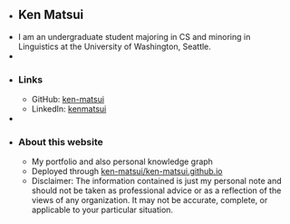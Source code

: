 - ## Ken Matsui
- I am an undergraduate student majoring in CS and minoring in Linguistics at the University of Washington, Seattle.
-
- ### Links
	- GitHub: [ken-matsui](https://github.com/ken-matsui)
	- LinkedIn: [kenmatsui](https://linkedin.com/in/kenmatsui)
-
- ### About this website
	- My portfolio and also personal knowledge graph
	- Deployed through [ken-matsui/ken-matsui.github.io](https://github.com/ken-matsui/ken-matsui.github.io)
	- Disclaimer: The information contained is just my personal note and should not be taken as professional advice or as a reflection of the views of any organization. It may not be accurate, complete, or applicable to your particular situation.